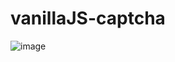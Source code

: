 # vanillaJS-captcha

![image](https://user-images.githubusercontent.com/88201664/227789751-7d52b7e2-5752-47f6-a88c-d863cde61bbf.png)
